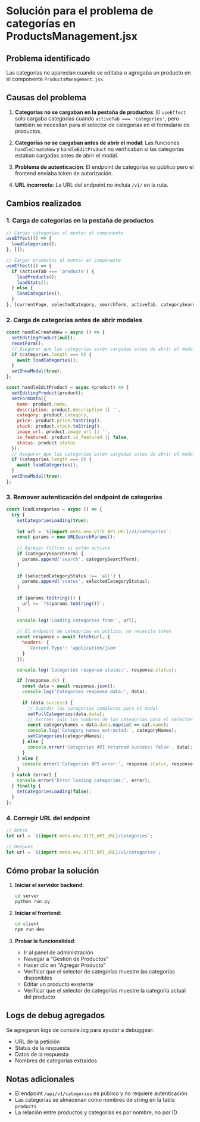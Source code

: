 # Solución para el problema de categorías en ProductsManagement.jsx

## Problema identificado
Las categorías no aparecían cuando se editaba o agregaba un producto en el componente `ProductsManagement.jsx`.

## Causas del problema
1. **Categorías no se cargaban en la pestaña de productos**: El `useEffect` solo cargaba categorías cuando `activeTab === 'categories'`, pero también se necesitan para el selector de categorías en el formulario de productos.

2. **Categorías no se cargaban antes de abrir el modal**: Las funciones `handleCreateNew` y `handleEditProduct` no verificaban si las categorías estaban cargadas antes de abrir el modal.

3. **Problema de autenticación**: El endpoint de categorías es público pero el frontend enviaba token de autorización.

4. **URL incorrecta**: La URL del endpoint no incluía `/v1/` en la ruta.

## Cambios realizados

### 1. Carga de categorías en la pestaña de productos
```javascript
// Cargar categorías al montar el componente
useEffect(() => {
  loadCategories();
}, []);

// Cargar productos al montar el componente
useEffect(() => {
  if (activeTab === 'products') {
    loadProducts();
    loadStats();
  } else {
    loadCategories();
  }
}, [currentPage, selectedCategory, searchTerm, activeTab, categorySearchTerm, selectedCategoryStatus, selectedProductStatus]);
```

### 2. Carga de categorías antes de abrir modales
```javascript
const handleCreateNew = async () => {
  setEditingProduct(null);
  resetForm();
  // Asegurar que las categorías estén cargadas antes de abrir el modal
  if (categories.length === 0) {
    await loadCategories();
  }
  setShowModal(true);
};

const handleEditProduct = async (product) => {
  setEditingProduct(product);
  setFormData({
    name: product.name,
    description: product.description || '',
    category: product.category,
    price: product.price.toString(),
    stock: product.stock.toString(),
    image_url: product.image_url || '',
    is_featured: product.is_featured || false,
    status: product.status
  });
  // Asegurar que las categorías estén cargadas antes de abrir el modal
  if (categories.length === 0) {
    await loadCategories();
  }
  setShowModal(true);
};
```

### 3. Remover autenticación del endpoint de categorías
```javascript
const loadCategories = async () => {
  try {
    setCategoriesLoading(true);
    
    let url = `${import.meta.env.VITE_API_URL}/v1/categories`;
    const params = new URLSearchParams();
    
    // Agregar filtros si están activos
    if (categorySearchTerm) {
      params.append('search', categorySearchTerm);
    }
    
    if (selectedCategoryStatus !== 'all') {
      params.append('status', selectedCategoryStatus);
    }
    
    if (params.toString()) {
      url += `?${params.toString()}`;
    }
    
    console.log('Loading categories from:', url);
    
    // El endpoint de categorías es público, no necesita token
    const response = await fetch(url, {
      headers: {
        'Content-Type': 'application/json'
      }
    });

    console.log('Categories response status:', response.status);

    if (response.ok) {
      const data = await response.json();
      console.log('Categories response data:', data);
      
      if (data.success) {
        // Guardar las categorías completas para el modal
        setFullCategories(data.data);
        // Extraer solo los nombres de las categorías para el selector
        const categoryNames = data.data.map(cat => cat.name);
        console.log('Category names extracted:', categoryNames);
        setCategories(categoryNames);
      } else {
        console.error('Categories API returned success: false', data);
      }
    } else {
      console.error('Categories API error:', response.status, response.statusText);
    }
  } catch (error) {
    console.error('Error loading categories:', error);
  } finally {
    setCategoriesLoading(false);
  }
};
```

### 4. Corregir URL del endpoint
```javascript
// Antes
let url = `${import.meta.env.VITE_API_URL}/categories`;

// Después
let url = `${import.meta.env.VITE_API_URL}/v1/categories`;
```

## Cómo probar la solución

1. **Iniciar el servidor backend**:
   ```bash
   cd server
   python run.py
   ```

2. **Iniciar el frontend**:
   ```bash
   cd client
   npm run dev
   ```

3. **Probar la funcionalidad**:
   - Ir al panel de administración
   - Navegar a "Gestión de Productos"
   - Hacer clic en "Agregar Producto"
   - Verificar que el selector de categorías muestre las categorías disponibles
   - Editar un producto existente
   - Verificar que el selector de categorías muestre la categoría actual del producto

## Logs de debug agregados
Se agregaron logs de console.log para ayudar a debuggear:
- URL de la petición
- Status de la respuesta
- Datos de la respuesta
- Nombres de categorías extraídos

## Notas adicionales
- El endpoint `/api/v1/categories` es público y no requiere autenticación
- Las categorías se almacenan como nombres de string en la tabla `products`
- La relación entre productos y categorías es por nombre, no por ID 